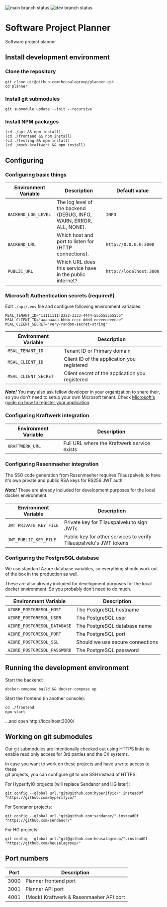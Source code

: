 ![main branch status](https://github.com/heusalagroup/planner/actions/workflows/publish.yml/badge.svg?branch=main)
![dev branch status](https://github.com/heusalagroup/planner/actions/workflows/dev.yml/badge.svg?branch=dev)

# Software Project Planner

Software project planner

## Install development environment

### Clone the repository

```
git clone git@github.com:heusalagroup/planner.git
cd planner
```

### Install git submodules

```
git submodule update --init --recursive
```

### Install NPM packages

```
(cd ./api && npm install)
(cd ./frontend && npm install)
(cd ./testing && npm install)
(cd ./mock-kraftwerk && npm install)
```

## Configuring

### Configuring basic things

| Environment Variable | Description                                                         | Default value           |
| -------------------- | ------------------------------------------------------------------- | ----------------------- |
| `BACKEND_LOG_LEVEL`  | The log level of the backend (DEBUG, INFO, WARN, ERROR, ALL, NONE). | `INFO`                  |
| `BACKEND_URL`        | Which host and port to listen for (HTTP connections).               | `http://0.0.0.0:3000`   |
| `PUBLIC_URL`         | Which URL does this service have in the public internet?            | `http://localhost:3000` |

### Microsoft Authentication secrets (required!)

Edit `./api/.env` file and configure following environment variables:

```
MSAL_TENANT_ID="11111111-2222-3333-4444-555555555555"
MSAL_CLIENT_ID="aaaaaaaa-bbbb-cccc-dddd-eeeeeeeeeeee"
MSAL_CLIENT_SECRET="very-random-secret-string"
```

| Environment Variable | Description                                     |
| -------------------- | ----------------------------------------------- |
| `MSAL_TENANT_ID`     | Tenant ID or Primary domain                     |
| `MSAL_CLIENT_ID`     | Client ID of the application you registered     |
| `MSAL_CLIENT_SECRET` | Client secret of the application you registered |

***Note!*** You may also ask fellow developer in your organization to share their, so 
you don't need to setup your own Microsoft tenant. Check [Microsoft's guide on 
how to register your 
application](https://learn.microsoft.com/en-us/entra/identity-platform/quickstart-web-app-nodejs-msal-sign-in#step-1-register-your-application).

### Configuring Kraftwerk integration

| Environment Variable   | Description                                                        |
| ---------------------- | ------------------------------------------------------------------ |
| `KRAFTWERK_URL`        | Full URL where the Kraftwerk service exists                        |

### Configuring Rasenmaeher integration

The SSO code generation from Rasenmaeher requires Tilauspalvelu to have it's own private and public RSA keys for RS256 JWT auth.

***Note!*** These are already included for development purposes for the local docker environment.

| Environment Variable   | Description                                                        |
| ---------------------- | ------------------------------------------------------------------ |
| `JWT_PRIVATE_KEY_FILE` | Private key for Tilauspalvelu to sign JWTs                         |
| `JWT_PUBLIC_KEY_FILE`  | Public key for other services to verify Tilauspalvelu's JWT tokens |

### Configuring the PostgreSQL database

We use standard Azure database variables, so everything should work out of the box in the production as well.

These are also already included for development purposes for the local docker environment. So you probably don't need to do much.

| Environment Variable        | Description                       |
| --------------------------- | --------------------------------- |
| `AZURE_POSTGRESQL_HOST`     | The PostgreSQL hostname           |
| `AZURE_POSTGRESQL_USER`     | The PostgreSQL user               |
| `AZURE_POSTGRESQL_DATABASE` | The PostgreSQL database name      |
| `AZURE_POSTGRESQL_PORT`     | The PostgreSQL port               |
| `AZURE_POSTGRESQL_SSL`      | Should we use secure connections  |
| `AZURE_POSTGRESQL_PASSWORD` | The PostgreSQL password           |

## Running the development environment

Start the backend:

```
docker-compose build && docker-compose up
```

Start the frontend (in another console):

```
cd ./frontend
npm start
```

...and open http://localhost:3000/

## Working on git submodules

Our git submodules are intentionally checked out using HTTPS links to enable 
read only access for 3rd parties and the C/I systems.

In case you want to work on these projects and have a write access to these  
git projects, you can configure git to use SSH instead of HTTPS:

For HyperifyIO projects (will replace Sendanor and HG later):

```
git config --global url."git@github.com:hyperifyio/".insteadOf "https://github.com/hyperifyio/"
```

For Sendanor projects:

```
git config --global url."git@github.com:sendanor/".insteadOf "https://github.com/sendanor/"
```

For HG projects:

```
git config --global url."git@github.com:heusalagroup/".insteadOf "https://github.com/heusalagroup/"
```

## Port numbers

| Port | Description                               |
| ---- | ----------------------------------------- |
| 3000 | Planner frontend port                     |
| 3001 | Planner API port                          |
| 4001 | (Mock) Kraftwerk & Rasenmaeher API port   |
